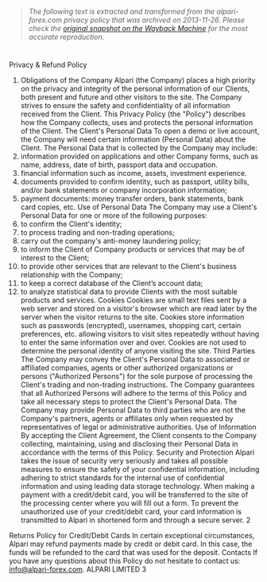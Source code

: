 > *The following text is extracted and transformed from the alpari-forex.com privacy policy that was archived on 2013-11-26. Please check the [original snapshot on the Wayback Machine](https://web.archive.org/web/20131126021411id_/http%3A//alpari-forex.com/data/docs/regulations/privacy_and_refund_policy_en.pdf) for the most accurate reproduction.*

# 

Privacy & Refund Policy

1. Obligations of the Company
Alpari (the Company) places a high priority on the privacy and integrity of the personal information of our Clients, both
present and future and other visitors to the site. The Company strives to ensure the safety and confidentiality of all
information received from the Client. This Privacy Policy (the "Policy") describes how the Company collects, uses and
protects the personal information of the Client.
The Client's Personal Data
To open a demo or live account, the Company will need certain information (Personal Data) about the Client. The
Personal Data that is collected by the Company may include:
1. information provided on applications and other Company forms, such as name, address, date of birth, passport data
and occupation.
2. financial information such as income, assets, investment experience.
3. documents provided to confirm identity, such as passport, utility bills, and/or bank statements or company
incorporation information;
4. payment documents: money transfer orders, bank statements, bank card copies, etc.
Use of Personal Data
The Company may use a Client's Personal Data for one or more of the following purposes:
1. to confirm the Client's identity;
2. to process trading and non-trading operations;
3. carry out the company's anti-money laundering policy;
4. to inform the Client of Company products or services that may be of interest to the Client;
5. to provide other services that are relevant to the Client's business relationship with the Company;
6. to keep a correct database of the Client’s account data;
7. to analyze statistical data to provide Clients with the most suitable products and services.
Cookies
Cookies are small text files sent by a web server and stored on a visitor's browser which are read later by the server
when the visitor returns to the site. Cookies store information such as passwords (encrypted), usernames, shopping
cart, certain preferences, etc. allowing visitors to visit sites repeatedly without having to enter the same information
over and over. Cookies are not used to determine the personal identity of anyone visiting the site.
Third Parties
The Company may convey the Client's Personal Data to associated or affiliated companies, agents or other authorized
organizations or persons ("Authorized Persons") for the sole purpose of processing the Client's trading and non-trading
instructions. The Company guarantees that all Authorized Persons will adhere to the terms of this Policy and take all
necessary steps to protect the Client's Personal Data. The Company may provide Personal Data to third parties who are
not the Company's partners, agents or affiliates only when requested by representatives of legal or administrative
authorities.
Use of Information
By accepting the Client Agreement, the Client consents to the Company collecting, maintaining, using and disclosing
their Personal Data in accordance with the terms of this Policy.
Security and Protection
Alpari takes the issue of security very seriously and takes all possible measures to ensure the safety of your confidential
information, including adhering to strict standards for the internal use of confidential information and using leading
data storage technology.
When making a payment with a credit/debit card, you will be transferred to the site of the processing center where you
will fill out a form. To prevent the unauthorized use of your credit/debit card, your card information is transmitted to
Alpari in shortened form and through a secure server.
                                                                                                                          2


Returns Policy for Credit/Debit Cards
In certain exceptional circumstances, Alpari may refund payments made by credit or debit card. In this case, the funds
will be refunded to the card that was used for the deposit.
Contacts
If you have any questions about this Policy do not hesitate to contact us: info@alpari-forex.com.
ALPARI LIMITED
                                                                                                                       3
